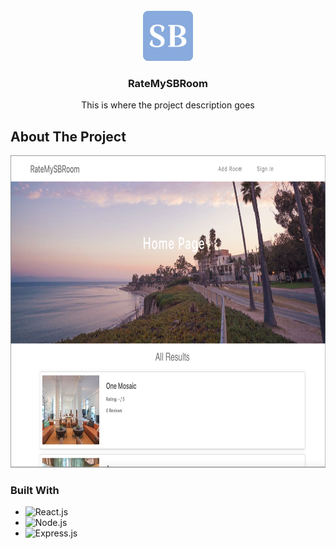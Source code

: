 <!-- PROJECT LOGO -->
<br />
<div align="center">
  <a href="https://ratemysbroom.herokuapp.com/">
    <img src="Images/RateMySBRoomLogo.png" alt="Logo" width="80" height="80" />
  </a>
  <h3 align="center">RateMySBRoom</h3>

   <p align="center">
     This is where the project description goes
   </p>
</div>

<!-- ABOUT THE PROJECT -->
## About The Project

<div align="center">
  <img src="Images/RateMySBRoomScreenShot.png" alt="Screenshot" height="500" />
</div>

### Built With

* ![React.js]
* ![Node.js]
* ![Express.js]






<!-- MARKDOWN LINKS & IMAGES -->
[React.js]: https://img.shields.io/badge/React-20232A?style=for-the-badge&logo=react&logoColor=61DAFB
[Node.js]: https://img.shields.io/badge/Node.js-43853D?style=for-the-badge&logo=node.js&logoColor=white
[Express.js]: https://img.shields.io/badge/Express.js-404D59?style=for-the-badge
[Heroku]: https://img.shields.io/badge/Heroku-430098?style=for-the-badge&logo=heroku&logoColor=white
[MongoDB]: https://img.shields.io/badge/MongoDB-4EA94B?style=for-the-badge&logo=mongodb&logoColor=white
